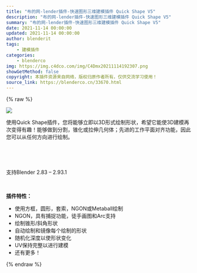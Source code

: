 ```yaml
---
title: "布的网-lender插件-快速图形三维建模插件 Quick Shape V5"
description: "布的网-lender插件-快速图形三维建模插件 Quick Shape V5"
summary: "布的网-lender插件-快速图形三维建模插件 Quick Shape V5"
date: 2021-11-14 00:00:00
updated: 2021-11-14 00:00:00
author: blenderit
tags: 
    - 建模插件
categories:
    - blenderco
img: https://img.c4dco.com/img/C4Dmx20211114192307.png
showGetMethod: false
copyright: 本插件资源来自网络，版权归原作者所有，仅供交流学习使用！
source_link: https://blenderco.cn/33670.html
---
```


{% raw %}
<p><img class="aligncenter" src="https://img.c4dco.com/img/C4Dmx20211114192307.png"></p><p>使用Quick Shape插件，您将能够立即以3D形式绘制形状，希望它能使3D建模再次变得有趣！能够做到分割，锥化或拉伸几何体；先进的工作平面对齐功能，因此您可以从任何方向进行绘制。</p><p> </p><p> </p><p>支持Blender 2.83 – 2.93.1</p><p> </p><p><strong>插件特性：</strong></p><ul>
<li>使用方框，圆形，套索，NGON或Metaball绘制</li>
<li>NGON，具有捕捉功能，徒手画图和Arc支持</li>
<li>绘制锥形/斜角形状</li>
<li>自动绘制和镜像每个绘制的形状</li>
<li>随机化深度以使形状变化</li>
<li>UV保持完整以进行建模</li>
<li>还有更多！</li>
</ul>
<div style="display: none">blenderco</div>
{% endraw %}